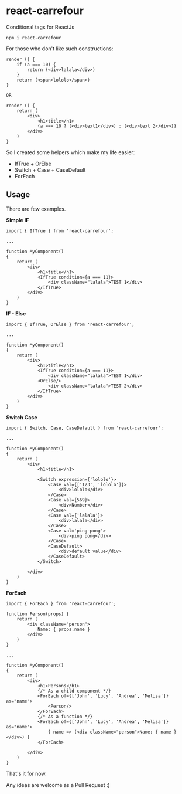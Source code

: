 # react-carrefour

Conditional tags for ReactJs

``` npm i react-carrefour ```

For those who don't like such constructions:

```
render () {
    if (a === 10) {
        return (<div>lalala</div>)
    }
    return (<span>lololo</span>)
}

OR

render () {
    return (
        <div>
            <h1>title</h1>
            {a === 10 ? (<div>text1</div>) : (<div>text 2</div>)}
        </div>
    )
}
```

So I created some helpers which make my life easier:

 - IfTrue + OrElse
 - Switch + Case + CaseDefault
 - ForEach


## Usage

There are few examples.

**Simple IF**

```
import { IfTrue } from 'react-carrefour';

...

function MyComponent()
{
    return (
        <div>
            <h1>title</h1>
            <IfTrue condition={a === 11}>
                <div className="lalala">TEST 1</div>
            </IfTrue>
        </div>
    )
}
```

**IF - Else**

```
import { IfTrue, OrElse } from 'react-carrefour';

...

function MyComponent()
{
    return (
        <div>
            <h1>title</h1>
            <IfTrue condition={a === 11}>
                <div className="lalala">TEST 1</div>
            <OrElse/>
                <div className="lalala">TEST 2</div>
            </IfTrue>
        </div>
    )
}
```

**Switch Case**

```
import { Switch, Case, CaseDefault } from 'react-carrefour';

...

function MyComponent()
{
    return (
        <div>
            <h1>title</h1>

            <Switch expression={'lololo'}>
                <Case val={['123', 'lololo']}>
                    <div>lololo</div>
                </Case>
                <Case val={569}>
                    <div>Number</div>
                </Case>
                <Case val={'lalala'}>
                    <div>lalala</div>
                </Case>
                <Case val='ping-pong'>
                    <div>ping pong</div>
                </Case>
                <CaseDefault>
                    <div>default value</div>
                </CaseDefault>
            </Switch>

        </div>
    )
}
```



**ForEach**

```
import { ForEach } from 'react-carrefour';

function Person(props) {
    return (
        <div className="person">
            Name: { props.name }
        </div>
    )
}

...

function MyComponent()
{
    return (
        <div>
            <h1>Persons</h1>
            {/* As a child component */}
            <ForEach of={['John', 'Lucy', 'Andrea', 'Melisa']} as="name">
                <Person/>
            </ForEach>
            {/* As a function */}
            <ForEach of={['John', 'Lucy', 'Andrea', 'Melisa']} as="name">
                { name => (<div className="person">Name: { name }</div>) }
            </ForEach>

        </div>
    )
}
```

That's it for now.

Any ideas are welcome as a Pull Request :)
